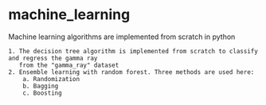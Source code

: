 # machine_learning
Machine learning algorithms are implemented from scratch in python

    1. The decision tree algorithm is implemented from scratch to classify and regress the gamma ray
       from the "gamma_ray" dataset 
    2. Ensemble learning with random forest. Three methods are used here:
        a. Randomization
        b. Bagging
        c. Boosting
